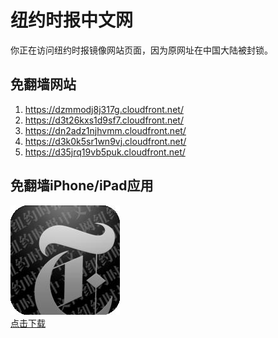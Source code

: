 <h1>纽约时报中文网</h1>
<p>你正在访问纽约时报镜像网站页面，因为原网址在中国大陆被封锁。</p>
<h2>免翻墙网站</h2>
<ol>
<li><a href="https://dzmmodj8j317g.cloudfront.net/" target="1">https://dzmmodj8j317g.cloudfront.net/</a></li>
<li><a href="https://d3t26kxs1d9sf7.cloudfront.net/" target="2">https://d3t26kxs1d9sf7.cloudfront.net/</a></li>
<li><a href="https://dn2adz1njhvmm.cloudfront.net/" target="3">https://dn2adz1njhvmm.cloudfront.net/</a></li>
<li><a href="https://d3k0k5sr1wn9vj.cloudfront.net/" target="4">https://d3k0k5sr1wn9vj.cloudfront.net/</a></li>
<li><a href="https://d35jrq19vb5puk.cloudfront.net/" target="5">https://d35jrq19vb5puk.cloudfront.net/</a></li>
</ol>
<h2>免翻墙iPhone/iPad应用</h2>
<p>
	<a href="https://itunes.apple.com/cn/app/niu-yue-shi-bao-zhong-wen-wang/id807498298?mt=8">
		<img src="icon175x175.jpeg" />
		<br/>点击下载
	</a>
</p>